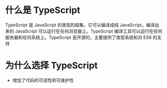 # 什么是 TypeScript

TypeScript 是 JavaScript 的类型的超集，它可以编译成纯 JavaScript。编译出来的 JavaScript 可以运行在任何浏览器上。TypeScript 编译工具可以运行在任何服务器和任何系统上。TypeScript 是开源的，主要提供了类型系统和对 ES6 的支持

# 为什么选择 TypeScript
- 增加了代码的可读性和可维护性




